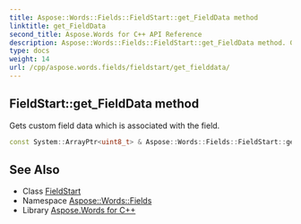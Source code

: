 ```yaml
---
title: Aspose::Words::Fields::FieldStart::get_FieldData method
linktitle: get_FieldData
second_title: Aspose.Words for C++ API Reference
description: Aspose::Words::Fields::FieldStart::get_FieldData method. Gets custom field data which is associated with the field in C++.
type: docs
weight: 14
url: /cpp/aspose.words.fields/fieldstart/get_fielddata/
---
```

## FieldStart::get_FieldData method


Gets custom field data which is associated with the field.

```cpp
const System::ArrayPtr<uint8_t> & Aspose::Words::Fields::FieldStart::get_FieldData() const
```

## See Also

* Class [FieldStart](../)
* Namespace [Aspose::Words::Fields](../../)
* Library [Aspose.Words for C++](../../../)
